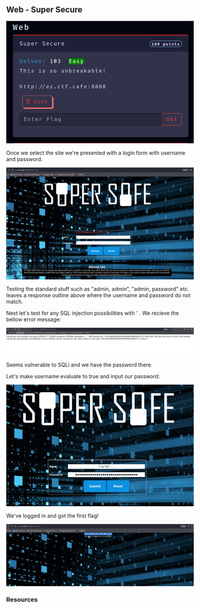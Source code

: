## Web - Super Secure


![](/May6-2022-EZ-CTF/img/ez-ctf-web0.PNG)

Once we select the site we're presented with a login form with username and password.

![](/May6-2022-EZ-CTF/img/ez-ctf-web1.PNG)

Testing the standard stuff such as "admin, admin", "admin, password" etc. leaves a response outline above where the username and password do not match. 

Next let's test for any SQL injection possibilities with ' . We recieve the bellow error message:

![](/May6-2022-EZ-CTF/img/ez-ctf-web2.PNG)

Seems vulnerable to SQLi and we have the password there.

Let's make username evaluate to true and input our password:

![](/May6-2022-EZ-CTF/img/ez-ctf-web2-payload.PNG)

We've logged in and got the first flag! 

![](/May6-2022-EZ-CTF/img/ez-ctf-web3-solve.PNG)

### Resources
